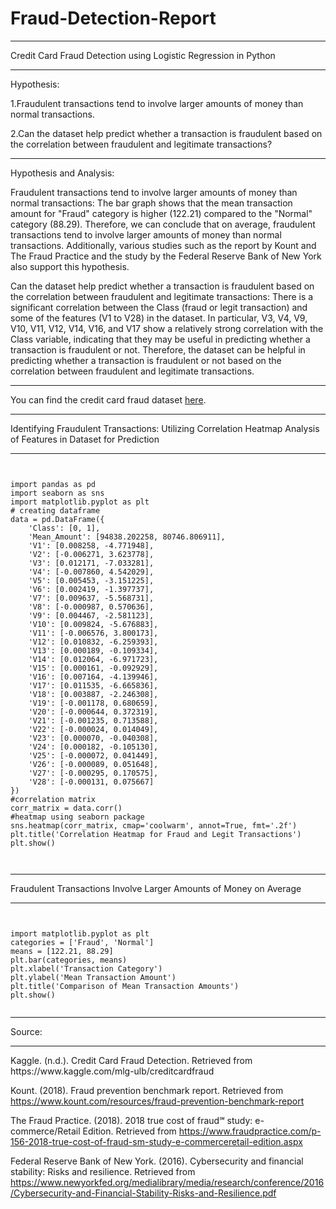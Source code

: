 # Fraud-Detection-Report
<hr>
Credit Card Fraud Detection using Logistic Regression in Python

<hr>

Hypothesis:

1.Fraudulent transactions tend to involve larger amounts of money than normal transactions.

2.Can the dataset help predict whether a transaction is fraudulent based on the correlation between fraudulent and legitimate transactions?

<hr>
Hypothesis and Analysis:

Fraudulent transactions tend to involve larger amounts of money than normal transactions:
The bar graph shows that the mean transaction amount for "Fraud" category is higher (122.21) compared to the "Normal" category (88.29). Therefore, we can conclude that on average, fraudulent transactions tend to involve larger amounts of money than normal transactions. Additionally, various studies such as the report by Kount and The Fraud Practice and the study by the Federal Reserve Bank of New York also support this hypothesis.

Can the dataset help predict whether a transaction is fraudulent based on the correlation between fraudulent and legitimate transactions:
There is a significant correlation between the Class (fraud or legit transaction) and some of the features (V1 to V28) in the dataset. In particular, V3, V4, V9, V10, V11, V12, V14, V16, and V17 show a relatively strong correlation with the Class variable, indicating that they may be useful in predicting whether a transaction is fraudulent or not. Therefore, the dataset can be helpful in predicting whether a transaction is fraudulent or not based on the correlation between fraudulent and legitimate transactions. 

<hr>

You can find the credit card fraud dataset [here](https://www.kaggle.com/datasets/mlg-ulb/creditcardfraud).


<hr>
Identifying Fraudulent Transactions: Utilizing Correlation Heatmap Analysis of Features in Dataset for Prediction
<hr>

<pre><code>
<div>
import pandas as pd
import seaborn as sns
import matplotlib.pyplot as plt
# creating dataframe
data = pd.DataFrame({
    'Class': [0, 1],
    'Mean_Amount': [94838.202258, 80746.806911],
    'V1': [0.008258, -4.771948],
    'V2': [-0.006271, 3.623778],
    'V3': [0.012171, -7.033281],
    'V4': [-0.007860, 4.542029],
    'V5': [0.005453, -3.151225],
    'V6': [0.002419, -1.397737],
    'V7': [0.009637, -5.568731],
    'V8': [-0.000987, 0.570636],
    'V9': [0.004467, -2.581123],
    'V10': [0.009824, -5.676883],
    'V11': [-0.006576, 3.800173],
    'V12': [0.010832, -6.259393],
    'V13': [0.000189, -0.109334],
    'V14': [0.012064, -6.971723],
    'V15': [0.000161, -0.092929],
    'V16': [0.007164, -4.139946],
    'V17': [0.011535, -6.665836],
    'V18': [0.003887, -2.246308],
    'V19': [-0.001178, 0.680659],
    'V20': [-0.000644, 0.372319],
    'V21': [-0.001235, 0.713588],
    'V22': [-0.000024, 0.014049],
    'V23': [0.000070, -0.040308],
    'V24': [0.000182, -0.105130],
    'V25': [-0.000072, 0.041449],
    'V26': [-0.000089, 0.051648],
    'V27': [-0.000295, 0.170575],
    'V28': [-0.000131, 0.075667]
})
#correlation matrix
corr_matrix = data.corr()
#heatmap using seaborn package
sns.heatmap(corr_matrix, cmap='coolwarm', annot=True, fmt='.2f')
plt.title('Correlation Heatmap for Fraud and Legit Transactions')
plt.show()
</div>
 </code></pre>
  

<hr>
Fraudulent Transactions Involve Larger Amounts of Money on Average
<hr>
<pre><code>
<div>
import matplotlib.pyplot as plt
categories = ['Fraud', 'Normal']
means = [122.21, 88.29]
plt.bar(categories, means)
plt.xlabel('Transaction Category')
plt.ylabel('Mean Transaction Amount')
plt.title('Comparison of Mean Transaction Amounts')
plt.show()
</div>
</code></pre>
<hr>

Source:
<hr>
Kaggle. (n.d.). Credit Card Fraud Detection. Retrieved from https://www.kaggle.com/mlg-ulb/creditcardfraud

Kount. (2018). Fraud prevention benchmark report. Retrieved from https://www.kount.com/resources/fraud-prevention-benchmark-report

The Fraud Practice. (2018). 2018 true cost of fraud℠ study: e-commerce/Retail Edition. Retrieved from https://www.fraudpractice.com/p-156-2018-true-cost-of-fraud-sm-study-e-commerceretail-edition.aspx

Federal Reserve Bank of New York. (2016). Cybersecurity and financial stability: Risks and resilience. Retrieved from https://www.newyorkfed.org/medialibrary/media/research/conference/2016/Cybersecurity-and-Financial-Stability-Risks-and-Resilience.pdf
